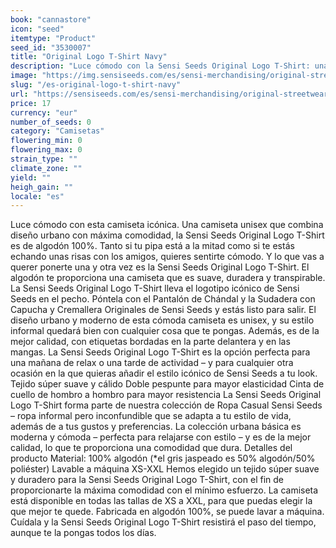 ```yaml
---
book: "cannastore"
icon: "seed"
itemtype: "Product"
seed_id: "3530007"
title: "Original Logo T-Shirt Navy"
description: "Luce cómodo con la Sensi Seeds Original Logo T-Shirt: una camiseta unisex con un diseño urbano súper cómodo. ¡Compra online ahora!"
image: "https://img.sensiseeds.com/es/sensi-merchandising/original-streetwear/original-logo-t-shirt-navy-image.png"
slug: "/es-original-logo-t-shirt-navy"
url: "https://sensiseeds.com/es/sensi-merchandising/original-streetwear/original-logo-t-shirt-navy?a_aid=cannastore"
price: 17
currency: "eur"
number_of_seeds: 0
category: "Camisetas"
flowering_min: 0
flowering_max: 0
strain_type: ""
climate_zone: ""
yield: ""
heigh_gain: ""
locale: "es"
---
```

Luce cómodo con esta camiseta icónica. Una camiseta unisex que combina diseño urbano con máxima comodidad, la Sensi Seeds Original Logo T-Shirt es de algodón 100%. Tanto si tu pipa está a la mitad como si te estás echando unas risas con los amigos, quieres sentirte cómodo. Y lo que vas a querer ponerte una y otra vez es la Sensi Seeds Original Logo T-Shirt. El algodón te proporciona una camiseta que es suave, duradera y transpirable. La Sensi Seeds Original Logo T-Shirt lleva el logotipo icónico de Sensi Seeds en el pecho. Póntela con el Pantalón de Chándal y la Sudadera con Capucha y Cremallera Originales de Sensi Seeds y estás listo para salir. El diseño urbano y moderno de esta cómoda camiseta es unisex, y su estilo informal quedará bien con cualquier cosa que te pongas. Además, es de la mejor calidad, con etiquetas bordadas en la parte delantera y en las mangas. La Sensi Seeds Original Logo T-Shirt es la opción perfecta para una mañana de relax o una tarde de actividad – y para cualquier otra ocasión en la que quieras añadir el estilo icónico de Sensi Seeds a tu look. Tejido súper suave y cálido Doble pespunte para mayor elasticidad Cinta de cuello de hombro a hombro para mayor resistencia La Sensi Seeds Original Logo T-Shirt forma parte de nuestra colección de Ropa Casual Sensi Seeds – ropa informal pero inconfundible que se adapta a tu estilo de vida, además de a tus gustos y preferencias. La colección urbana básica es moderna y cómoda – perfecta para relajarse con estilo – y es de la mejor calidad, lo que te proporciona una comodidad que dura. Detalles del producto Material: 100% algodón (*el gris jaspeado es 50% algodón/50% poliéster) Lavable a máquina XS-XXL Hemos elegido un tejido súper suave y duradero para la Sensi Seeds Original Logo T-Shirt, con el fin de proporcionarte la máxima comodidad con el mínimo esfuerzo. La camiseta está disponible en todas las tallas de XS a XXL, para que puedas elegir la que mejor te quede. Fabricada en algodón 100%, se puede lavar a máquina. Cuídala y la Sensi Seeds Original Logo T-Shirt resistirá el paso del tiempo, aunque te la pongas todos los días.
